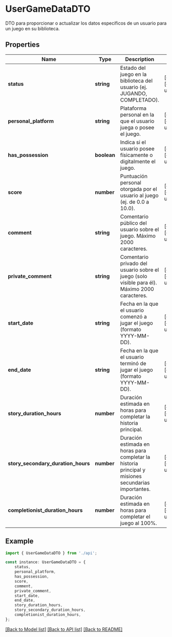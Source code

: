# UserGameDataDTO

DTO para proporcionar o actualizar los datos específicos de un usuario para un juego en su biblioteca.

## Properties

Name | Type | Description | Notes
------------ | ------------- | ------------- | -------------
**status** | **string** | Estado del juego en la biblioteca del usuario (ej. JUGANDO, COMPLETADO). | [optional] [default to undefined]
**personal_platform** | **string** | Plataforma personal en la que el usuario juega o posee el juego. | [optional] [default to undefined]
**has_possession** | **boolean** | Indica si el usuario posee físicamente o digitalmente el juego. | [optional] [default to undefined]
**score** | **number** | Puntuación personal otorgada por el usuario al juego (ej. de 0.0 a 10.0). | [optional] [default to undefined]
**comment** | **string** | Comentario público del usuario sobre el juego. Máximo 2000 caracteres. | [optional] [default to undefined]
**private_comment** | **string** | Comentario privado del usuario sobre el juego (solo visible para él). Máximo 2000 caracteres. | [optional] [default to undefined]
**start_date** | **string** | Fecha en la que el usuario comenzó a jugar el juego (formato YYYY-MM-DD). | [optional] [default to undefined]
**end_date** | **string** | Fecha en la que el usuario terminó de jugar el juego (formato YYYY-MM-DD). | [optional] [default to undefined]
**story_duration_hours** | **number** | Duración estimada en horas para completar la historia principal. | [optional] [default to undefined]
**story_secondary_duration_hours** | **number** | Duración estimada en horas para completar la historia principal y misiones secundarias importantes. | [optional] [default to undefined]
**completionist_duration_hours** | **number** | Duración estimada en horas para completar el juego al 100%. | [optional] [default to undefined]

## Example

```typescript
import { UserGameDataDTO } from './api';

const instance: UserGameDataDTO = {
    status,
    personal_platform,
    has_possession,
    score,
    comment,
    private_comment,
    start_date,
    end_date,
    story_duration_hours,
    story_secondary_duration_hours,
    completionist_duration_hours,
};
```

[[Back to Model list]](../README.md#documentation-for-models) [[Back to API list]](../README.md#documentation-for-api-endpoints) [[Back to README]](../README.md)
